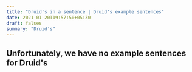 ```yaml
---
title: "Druid's in a sentence | Druid's example sentences"
date: 2021-01-20T19:57:50+05:30
draft: falses
summary: "Druid's"
---
```

## Unfortunately, we have no example sentences for Druid's                 
